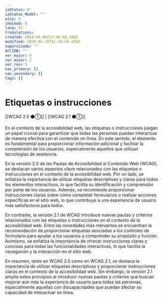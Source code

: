 ```yaml
---
iaStatus: 0
iaStatus_Model: ""
a11y: 0
checked: 0
lang: ES
translations: 
created: 2024-04-06T23:48:59.190Z
modified: 2024-05-15T21:34:59.418Z
supervisado: ""
ACCION: ""
ver_major: 0
ver_minor: 2
ver_rev: 5
nav_primary: []
nav_secondary: []
tags: []
---
```

# Etiquetas o instrucciones

[[WCAG 2.0 ⚫①]] | [[WCAG 2.1 ⚫①]]

En el contexto de la accesibilidad web, las etiquetas o instrucciones juegan un papel crucial para garantizar que todas las personas puedan interactuar de manera efectiva con el contenido en línea. En este sentido, el elemento <TOKEN> es fundamental para proporcionar información adicional y facilitar la comprensión de los usuarios, especialmente aquellos que utilizan tecnologías de asistencia.

En la versión 2.0 de las Pautas de Accesibilidad al Contenido Web (WCAG), se destacan varios aspectos clave relacionados con las etiquetas o instrucciones en el contexto de la accesibilidad web. Por un lado, se enfatiza la importancia de utilizar etiquetas descriptivas y claras para todos los elementos interactivos, lo que facilita su identificación y comprensión por parte de los usuarios. Además, se recomienda proporcionar instrucciones claras sobre cómo completar formularios o realizar acciones específicas en el sitio web, lo que contribuye a una experiencia de usuario más satisfactoria para todos.

En contraste, la versión 2.1 de WCAG introduce nuevas pautas y criterios relacionados con las etiquetas o instrucciones en el contexto de la accesibilidad web. Entre las novedades más relevantes se encuentran la recomendación de proporcionar etiquetas asociadas a los controles de formulario para ayudar a los usuarios a comprender su propósito y función. Asimismo, se enfatiza la importancia de ofrecer instrucciones claras y concisas para todas las funcionalidades interactivas, lo que facilita la navegación y la interacción en el sitio web.

En resumen, tanto en WCAG 2.0 como en WCAG 2.1, se destaca la importancia de utilizar etiquetas descriptivas y proporcionar instrucciones claras en el contexto de la accesibilidad web. Sin embargo, la versión 2.1 amplía estos principios al introducir nuevas pautas y criterios que buscan mejorar aún más la experiencia de usuario para todas las personas, especialmente aquellas con discapacidades que puedan afectar su capacidad de interactuar en línea.
